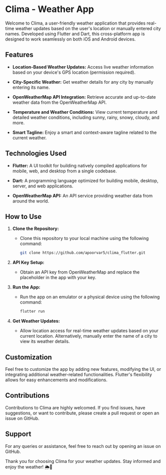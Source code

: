 # Clima - Weather App

Welcome to Clima, a user-friendly weather application that provides real-time weather updates based on the user's location or manually entered city names. Developed using Flutter and Dart, this cross-platform app is designed to work seamlessly on both iOS and Android devices.

## Features

- **Location-Based Weather Updates:** Access live weather information based on your device's GPS location (permission required).

- **City-Specific Weather:** Get weather details for any city by manually entering its name.

- **OpenWeatherMap API Integration:** Retrieve accurate and up-to-date weather data from the OpenWeatherMap API.

- **Temperature and Weather Conditions:** View current temperature and detailed weather conditions, including sunny, rainy, snowy, cloudy, and more.

- **Smart Tagline:** Enjoy a smart and context-aware tagline related to the current weather.

## Technologies Used

- **Flutter:** A UI toolkit for building natively compiled applications for mobile, web, and desktop from a single codebase.

- **Dart:** A programming language optimized for building mobile, desktop, server, and web applications.

- **OpenWeatherMap API:** An API service providing weather data from around the world.

## How to Use

1. **Clone the Repository:**
   - Clone this repository to your local machine using the following command:
     ```bash
     git clone https://github.com/apoorvar5/clima_flutter.git
     ```

2. **API Key Setup:**
   - Obtain an API key from OpenWeatherMap and replace the placeholder in the app with your key.

3. **Run the App:**
   - Run the app on an emulator or a physical device using the following command:
     ```bash
     flutter run
     ```

4. **Get Weather Updates:**
   - Allow location access for real-time weather updates based on your current location. Alternatively, manually enter the name of a city to view its weather details.

## Customization

Feel free to customize the app by adding new features, modifying the UI, or integrating additional weather-related functionalities. Flutter's flexibility allows for easy enhancements and modifications.

## Contributions

Contributions to Clima are highly welcomed. If you find issues, have suggestions, or want to contribute, please create a pull request or open an issue on GitHub.

## Support

For any queries or assistance, feel free to reach out by opening an issue on GitHub.

Thank you for choosing Clima for your weather updates. Stay informed and enjoy the weather! 🌦️📱
